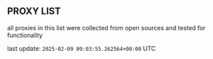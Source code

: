 ## PROXY LIST

all proxies in this list were collected from open sources and tested for functionality

last update: `2025-02-09 09:03:55.262564+00:00` UTC